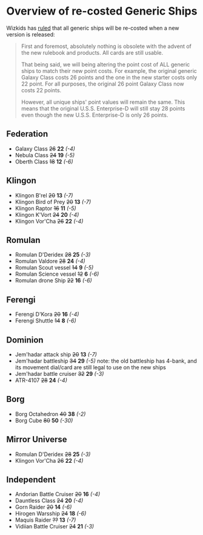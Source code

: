 # Overview of re-costed Generic Ships

Wizkids has [ruled](http://win.wizkids.com/bb/viewtopic.php?f=24&t=14209&sid=30bd8ea591196c3ba0c22ac722bbf37a) that all generic ships will be re-costed when a new version is released:

> First and foremost, absolutely nothing is obsolete with the advent of the new rulebook and products. All cards are still usable.
> 
> That being said, we will being altering the point cost of ALL generic ships to match their new point costs. For example, the original generic Galaxy Class costs 26 points and the one in the new starter costs only 22 point. For all purposes, the original 26 point Galaxy Class now costs 22 points.
> 
> However, all unique ships' point values will remain the same. This means that the original U.S.S. Enterprise-D will still stay 28 points even though the new U.S.S. Enterprise-D is only 26 points.


## Federation
* Galaxy Class ~~26~~ **22** *(-4)*
* Nebula Class ~~24~~ **19** *(-5)*
* Oberth Class ~~18~~ **12** *(-6)*

## Klingon

* Klingon B'rel ~~20~~ **13** *(-7)*
* Klingon Bird of Prey ~~20~~ **13** *(-7)*
* Klingon Raptor ~~16~~ **11** *(-5)*
* Klingon K'Vort ~~24~~ **20** *(-4)*
* Klingon Vor'Cha ~~26~~ **22** *(-4)*

## Romulan
* Romulan D'Deridex ~~28~~ **25** *(-3)*
* Romulan Valdore ~~28~~ **24** *(-4)*
* Romulan Scout vessel ~~14~~ **9** *(-5)*
* Romulan Science vessel ~~12~~ **6** *(-6)*
* Romulan drone Ship ~~22~~ **16** *(-6)*

## Ferengi
* Ferengi D'Kora ~~20~~ **16** *(-4)*
* Ferengi Shuttle ~~14~~ **8** *(-6)*

## Dominion
* Jem'hadar attack ship ~~20~~ **13** *(-7)*
* Jem'hadar battleship ~~34~~ **29** *(-5)* note: the old battleship has 4-bank, and its movement dial/card are still legal to use on the new ships
* Jem'hadar battle cruiser ~~32~~ **29** *(-3)*
* ATR-4107 ~~28~~ **24** *(-4)*

## Borg
* Borg Octahedron ~~40~~ **38** *(-2)*
* Borg Cube ~~80~~ **50** *(-30)*

## Mirror Universe
* Romulan D'Deridex ~~28~~ **25** *(-3)*
* Klingon Vor'Cha ~~26~~ **22** *(-4)*

## Independent
* Andorian Battle Cruiser ~~20~~ **16** *(-4)*
* Dauntless Class ~~24~~ **20** *(-4)*
* Gorn Raider ~~20~~ **14** *(-6)*
* Hirogen Warsship  ~~24~~ **18** *(-6)*
* Maquis Raider ~~??~~ **13**  *(-7)*
* Vidiian Battle Cruiser ~~24~~ **21** *(-3)*
